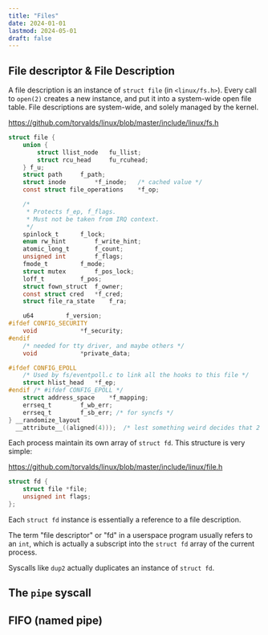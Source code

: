 ```yaml
---
title: "Files"
date: 2024-01-01
lastmod: 2024-05-01
draft: false
---
```


## File descriptor & File Description

A file description is an instance of `struct file` (in `<linux/fs.h>`). Every call to `open(2)` creates a new instance, and put it into a system-wide open file table. File descriptions are system-wide, and solely managed by the kernel.

https://github.com/torvalds/linux/blob/master/include/linux/fs.h

```c
struct file {
	union {
		struct llist_node	fu_llist;
		struct rcu_head 	fu_rcuhead;
	} f_u;
	struct path		f_path;
	struct inode		*f_inode;	/* cached value */
	const struct file_operations	*f_op;

	/*
	 * Protects f_ep, f_flags.
	 * Must not be taken from IRQ context.
	 */
	spinlock_t		f_lock;
	enum rw_hint		f_write_hint;
	atomic_long_t		f_count;
	unsigned int 		f_flags;
	fmode_t			f_mode;
	struct mutex		f_pos_lock;
	loff_t			f_pos;
	struct fown_struct	f_owner;
	const struct cred	*f_cred;
	struct file_ra_state	f_ra;

	u64			f_version;
#ifdef CONFIG_SECURITY
	void			*f_security;
#endif
	/* needed for tty driver, and maybe others */
	void			*private_data;

#ifdef CONFIG_EPOLL
	/* Used by fs/eventpoll.c to link all the hooks to this file */
	struct hlist_head	*f_ep;
#endif /* #ifdef CONFIG_EPOLL */
	struct address_space	*f_mapping;
	errseq_t		f_wb_err;
	errseq_t		f_sb_err; /* for syncfs */
} __randomize_layout
  __attribute__((aligned(4)));	/* lest something weird decides that 2 is OK */
```

Each process maintain its own array of `struct fd`. This structure is very simple:

https://github.com/torvalds/linux/blob/master/include/linux/file.h

```c
struct fd {
	struct file *file;
	unsigned int flags;
};
```

Each `struct fd` instance is essentially a reference to a file description.

The term "file descriptor" or "fd" in a userspace program usually refers to an `int`, which is actually a subscript into the `struct fd` array of the current process.

Syscalls like `dup2` actually duplicates an instance of `struct fd`.

## The `pipe` syscall

## FIFO (named pipe)
